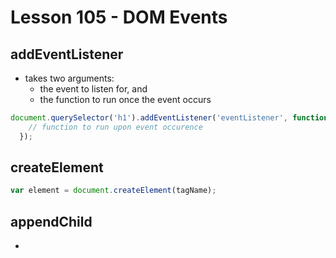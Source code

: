 # Lesson 105 - DOM Events
## addEventListener
- takes two arguments:
    - the event to listen for, and
    - the function to run once the event occurs
```javascript
document.querySelector('h1').addEventListener('eventListener', function {
    // function to run upon event occurence
  });
```
## createElement
```javascript
var element = document.createElement(tagName);
```
## appendChild
- 
